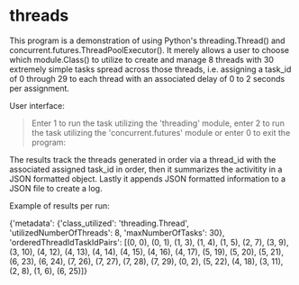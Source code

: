 # threads
This program is a demonstration of using Python's threading.Thread() and concurrent.futures.ThreadPoolExecutor(). It merely allows a user to choose which module.Class() to utilize to create and manage 8 threads with 30 extremely simple tasks spread across those threads, i.e. assigning a task_id of 0 through 29 to each thread with an associated delay of 0 to 2 seconds per assignment. 

User interface:

> Enter 1 to run the task utilizing the 'threading' module,
> enter 2 to run the task utilizing the 'concurrent.futures' module or
> enter 0 to exit the program:

The results track the threads generated in order via a thread_id with the associated assigned task_id in order, then it summarizes the activitity in a JSON formatted object. Lastly it appends JSON formatted information to a JSON file to create a log.

Example of results per run:

{'metadata': {'class_utilized': 'threading.Thread', 'utilizedNumberOfThreads': 8, 'maxNumberOfTasks': 30}, 'orderedThreadIdTaskIdPairs': [(0, 0), (0, 1), (1, 3), (1, 4), (1, 5), (2, 7), (3, 9), (3, 10), (4, 12), (4, 13), (4, 14), (4, 15), (4, 16), (4, 17), (5, 19), (5, 20), (5, 21), (6, 23), (6, 24), (7, 26), (7, 27), (7, 28), (7, 29), (0, 2), (5, 22), (4, 18), (3, 11), (2, 8), (1, 6), (6, 25)]}

